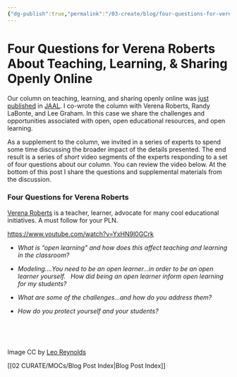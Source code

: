 ```yaml
---
{"dg-publish":true,"permalink":"/03-create/blog/four-questions-for-verena-roberts-about-teaching-learning-and-sharing-openly-online/","title":"Four Questions for Verena Roberts About Teaching, Learning, & Sharing Openly Online","tags":["jaal","multiliteracies","oer","open-source"]}
---
```


# Four Questions for Verena Roberts About Teaching, Learning, & Sharing Openly Online

Our column on teaching, learning, and sharing openly online was [just published](http://onlinelibrary.wiley.com/doi/10.1002/jaal.365/abstract) in [JAAL](http://onlinelibrary.wiley.com/doi/10.1002/jaal.365/abstract). I co-wrote the column with Verena Roberts, Randy LaBonte, and Lee Graham. In this case we share the challenges and opportunities associated with open, open educational resources, and open learning.

As a supplement to the column, we invited in a series of experts to spend some time discussing the broader impact of the details presented. The end result is a series of _short_ video segments of the experts responding to a set of four questions about our column. You can review the video below. At the bottom of this post I share the questions and supplemental materials from the discussion.

### Four Questions for Verena Roberts

[Verena Roberts](https://twitter.com/verenanz) is a teacher, learner, advocate for many cool educational initiatives. A must follow for your PLN.

https://www.youtube.com/watch?v=YxHN9l0GCrk

- _What is “open learning" and how does this affect teaching and learning in the classroom?_
    
- _Modeling….You need to be an open learner…in order to be an open learner yourself.   How did being an open learner inform open learning for my students?_
    
- _What are some of the challenges…and how do you address them?_
    
- _How do you protect yourself and your students?_
    

 

 

Image CC by [Leo Reynolds](https://www.flickr.com/photos/lwr/13421955434/in/photolist-ms42JJ-9ksxQa-b769vZ-HMUG1-5q3kuz-7x9bYE-8k8pgk-58vQCQ-cBFFBS-mtSxtz-6mLhjb-625FMD-pi9pQ3-2FNUzm-8ChFDT-nh56ww-4mzmoq-qJ8iU-dYwzsm-tS1tw-fGyo6Q-dHUxPF-5GLFEo-5Y5kW-pzZZC-9ESmzs-93aPCq-wTgzo-7mp3wi-f1ptJi-2eVMS6-bAd4AH-gh9ghW-26nEG-hoMcw-ubFWa-bpxrqs-4ms8ZA-5DeuzB-7xN3UW-5uf2Ue-cJ4Gnh-7ssZNn-8JkcMH-57gbdz-8p2AtP-3pHNnz-5mp14-bwjggh-bhyT8B)

[[02 CURATE/MOCs/Blog Post Index\|Blog Post Index]]
